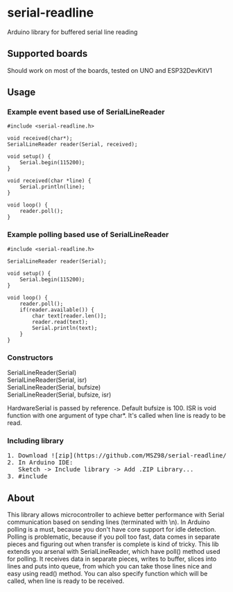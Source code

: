 # serial-readline
Arduino library for buffered serial line reading

## Supported boards
Should work on most of the boards, tested on UNO and ESP32DevKitV1

## Usage
### Example event based use of SerialLineReader
```
#include <serial-readline.h>

void received(char*);
SerialLineReader reader(Serial, received);

void setup() {
	Serial.begin(115200);
}

void received(char *line) {
	Serial.println(line);
}

void loop() {
	reader.poll();
}
```

### Example polling based use of SerialLineReader
```
#include <serial-readline.h>

SerialLineReader reader(Serial);

void setup() {
	Serial.begin(115200);
}

void loop() {
	reader.poll();
	if(reader.available()) {
		char text[reader.len()];
		reader.read(text);
		Serial.println(text);
	}
}
```

### Constructors

SerialLineReader(Serial)</br>
SerialLineReader(Serial, isr)</br>
SerialLineReader(Serial, bufsize)</br>
SerialLineReader(Serial, bufsize, isr)</br>

HardwareSerial is passed by reference. Default bufsize is 100. ISR is void function with one argument of type char*. It's called when line is ready to be read.

### Including library
<pre>
1. Download ![zip](https://github.com/MSZ98/serial-readline/blob/95538a0b9ac9e2a18c2f36c7f19b366f431de77b/serial-readline.zip)
2. In Arduino IDE: 
   Sketch -> Include library -> Add .ZIP Library...
3. #include <serial-readline.h>
</pre>

## About
This library allows microcontroller to achieve better performance with Serial communication based on sending lines (terminated with \n). In Arduino polling is a must, because you don't have core support for idle detection. Polling is problematic, because if you poll too fast, data comes in separate pieces and figuring out when transfer is complete is kind of tricky. This lib extends you arsenal with SerialLineReader, which have poll() method used for polling. It receives data in separate pieces, writes to buffer, slices into lines and puts into queue, from which you can take those lines nice and easy using read() method. You can also specify function which will be called, when line is ready to be received.
 
 
 
 
 
 
 
 
